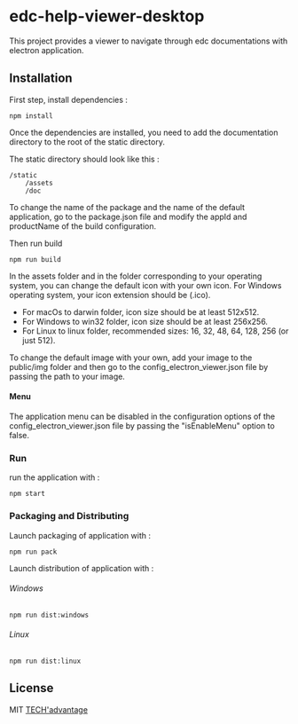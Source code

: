 # edc-help-viewer-desktop

This project provides a viewer to navigate through edc documentations with electron application.

## Installation

First step, install dependencies :

    npm install

Once the dependencies are installed, you need to add the documentation directory to the root of the static directory.

The static directory should look like this :

    /static
        /assets
        /doc

To change the name of the package and the name of the default application, go to the package.json file
and modify the appId and productName of the build configuration.
    
Then run build

    npm run build

In the assets folder and in the folder corresponding to your operating system, you can change the default icon with your own icon.
For Windows operating system, your icon extension should be (.ico).

* For macOs to darwin folder, icon size should be at least 512x512.
* For Windows to win32 folder, icon size should be at least 256x256.
* For Linux to linux folder, recommended sizes: 16, 32, 48, 64, 128, 256 (or just 512).

To change the default image with your own, add your image to the public/img folder and then go to the config_electron_viewer.json file by passing the path to your image.

#### Menu

The application menu can be disabled in the configuration options of the config_electron_viewer.json file by passing the "isEnableMenu" option to false.

### Run

run the application with :

    npm start

### Packaging and Distributing

Launch packaging of application with :

    npm run pack

Launch distribution of application with :

###### Windows
    npm run dist:windows

###### Linux
    npm run dist:linux

## License
MIT [TECH'advantage](mailto:contact@tech-advantage.com)